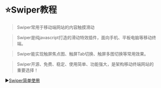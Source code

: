 # :star:Swiper教程 #

>Swiper常用于移动端网站的内容触摸滑动

>Swiper是纯javascript打造的滑动特效插件，面向手机、平板电脑等移动终端。

>Swiper能实现触屏焦点图、触屏Tab切换、触屏多图切换等常用效果。

>Swiper开源、免费、稳定、使用简单、功能强大，是架构移动终端网站的重要选择！

:arrow_forward:[Swiper简单使用](#Swiper.md)